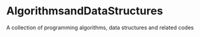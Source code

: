 # AlgorithmsandDataStructures
A collection of programming algorithms, data structures and related codes 
